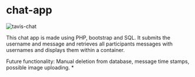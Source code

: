# chat-app
![tavis-chat](https://user-images.githubusercontent.com/71576767/147911871-5506f490-b61a-439f-818a-72c07fea84dc.PNG)

This chat app is made using PHP, bootstrap and SQL. It submits the username and message and retrieves all participants messages with usernames and displays them within a container.

Future functionality: Manual deletion from database, message time stamps, possible image uploading. *
